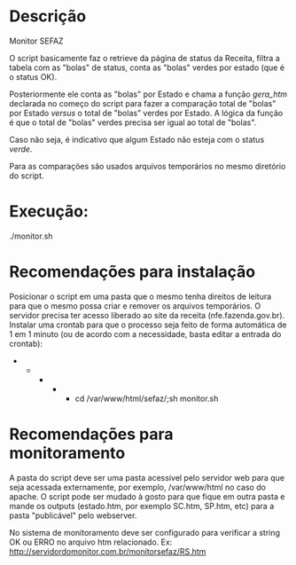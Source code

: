 # Descrição
Monitor SEFAZ

O script basicamente faz o retrieve da página de status da Receita, filtra a tabela com as "bolas" de status, conta as "bolas" verdes por estado (que é o status OK).

Posteriormente ele conta as "bolas" por Estado e chama a função *gera_htm* declarada no começo do script para fazer a comparação total de "bolas" por Estado *versus* o total de "bolas" verdes por Estado. A lógica da função é que o total de "bolas" verdes precisa ser igual ao total de "bolas". 

Caso não seja, é indicativo que algum Estado não esteja com o status *verde*.

Para as comparações são usados arquivos temporários no mesmo diretório do script.

# Execução:
./monitor.sh

# Recomendações para instalação

Posicionar o script em uma pasta que o mesmo tenha direitos de leitura para que o mesmo possa criar e remover os arquivos temporários.
O servidor precisa ter acesso liberado ao site da receita (nfe.fazenda.gov.br).
Instalar uma crontab para que o processo seja feito de forma automática de 1 em 1 minuto (ou de acordo com a necessidade, basta editar a entrada do crontab):


* * * * *  cd /var/www/html/sefaz/;sh monitor.sh

# Recomendações para monitoramento

A pasta do script deve ser uma pasta acessivel pelo servidor web para que seja acessada externamente, por exemplo, /var/www/html no caso do apache. O script pode ser mudado à gosto para que fique em outra pasta e mande os outputs (estado.htm, por exemplo SC.htm, SP.htm, etc) para a pasta "publicável" pelo webserver.

No sistema de monitoramento deve ser configurado para verificar a string OK ou ERRO no arquivo htm relacionado. Ex: http://servidordomonitor.com.br/monitorsefaz/RS.htm
